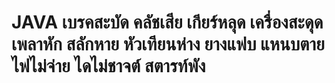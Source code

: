 # JAVA เบรคสะบัด คลัชเสีย เกียร์หลุด เครื่องสะดุด เพลาหัก สลักหาย หัวเทียนห่าง ยางแฟบ แหนบตาย ไฟไม่จ่าย ไดไม่ชาจต์ สตารท์พัง
